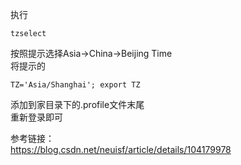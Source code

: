 执行
```
tzselect
```
按照提示选择Asia->China->Beijing Time  
将提示的
```
TZ='Asia/Shanghai'; export TZ
```
添加到家目录下的.profile文件末尾  
重新登录即可

参考链接：  
https://blog.csdn.net/neuisf/article/details/104179978
